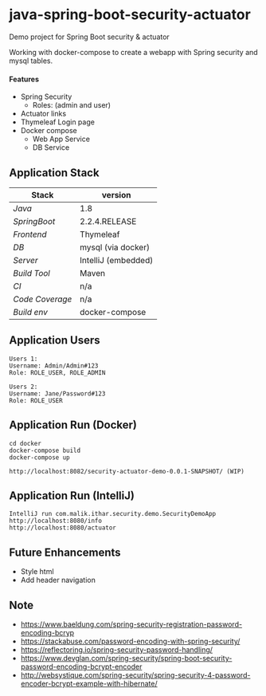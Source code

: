 # java-spring-boot-security-actuator
Demo project for Spring Boot security &amp; actuator

Working with docker-compose to create a webapp with Spring security and mysql tables.

#### Features
- Spring Security 
  - Roles: (admin and user) 
- Actuator links
- Thymeleaf Login page   
- Docker compose 
    - Web App Service    
    - DB Service
  
## Application Stack

Stack  | version |
--- | --- |  
*Java* | 1.8
*SpringBoot* |  2.2.4.RELEASE
*Frontend* | Thymeleaf 
*DB* | mysql (via docker)
*Server* | IntelliJ (embedded)
*Build Tool* | Maven
*CI* | n/a
*Code Coverage* | n/a
*Build env* | docker-compose

## Application Users
    Users 1:
    Username: Admin/Admin#123
    Role: ROLE_USER, ROLE_ADMIN

    Users 2:
    Username: Jane/Password#123
    Role: ROLE_USER

## Application Run (Docker)
```
cd docker
docker-compose build 
docker-compose up  

http://localhost:8082/security-actuator-demo-0.0.1-SNAPSHOT/ (WIP)
```

## Application Run (IntelliJ) 
```
IntelliJ run com.malik.ithar.security.demo.SecurityDemoApp
http://localhost:8080/info
http://localhost:8080/actuator
```

## Future Enhancements 
- Style html 
- Add header navigation

## Note 
- https://www.baeldung.com/spring-security-registration-password-encoding-bcryp
- https://stackabuse.com/password-encoding-with-spring-security/
- https://reflectoring.io/spring-security-password-handling/
- https://www.devglan.com/spring-security/spring-boot-security-password-encoding-bcrypt-encoder
- http://websystique.com/spring-security/spring-security-4-password-encoder-bcrypt-example-with-hibernate/
